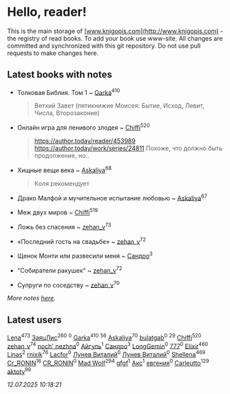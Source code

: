 # Hello, reader!
This is the main storage of [www.knigopis.com](http://www.knigopis.com) - the registry of read books.
To add your book use www-site. All changes are committed and synchronized with this git repository.
Do not use pull requests to make changes here.


## Latest books with notes
* Толковая Библия. Том 1 ~ [Garka](users/115/115753719718250012620-google)<sup>410</sup>
    > Ветхий Завет (пятикнижие Моисея: Бытие, Исход, Левит, Числа, Второзаконие)

* Онлайн игра для ленивого злодея ~ [Chiffi](users/105/105831994080785626680-google)<sup>520</sup>
    > https://author.today/reader/453989
    > https://author.today/work/series/24811
    > Похоже, что должно быть продолжение, но..

* Хищные вещи века ~ [Askaliya](users/326/326783541-vkontakte)<sup>68</sup>
    > Коля рекомендует

* Драко Малфой и мучительное испытание любовью ~ [Askaliya](users/326/326783541-vkontakte)<sup>67</sup>

* Меж двух миров ~ [Chiffi](users/105/105831994080785626680-google)<sup>519</sup>

* Ложь без спасения ~ [zehan_v](users/174/174598622-vkontakte)<sup>73</sup>

* «Последний гость на свадьбе» ~ [zehan_v](users/174/174598622-vkontakte)<sup>72</sup>

* Щенок Монти или развесили меня ~ [Сандро](users/108/108237148933511407715-google)<sup>3</sup>

* "Собиратели ракушек" ~ [zehan_v](users/174/174598622-vkontakte)<sup>72</sup>

* Супруги по соседству ~ [zehan_v](users/174/174598622-vkontakte)<sup>70</sup>


_More notes [here](latest_books_with_notes.md)._


## Latest users
[Lena](users/106/106288897753354227117-google)<sup>473</sup> 
[ЗаяцЛис](users/112/112388384595246311466-google)<sup>260</sup> 
[](users/100/100698173543506909054-google)<sup>0</sup> 
[Garka](users/115/115753719718250012620-google)<sup>410</sup> 
[](users/107/107756383717359753203-google)<sup>56</sup> 
[Askaliya](users/326/326783541-vkontakte)<sup>70</sup> 
[bulatgab](users/110/110922225860264388705-google)<sup>0</sup> 
[](users/105/105803270930838059244-google)<sup>29</sup> 
[Chiffi](users/105/105831994080785626680-google)<sup>520</sup> 
[zehan_v](users/174/174598622-vkontakte)<sup>74</sup> 
[noch' nezhna](users/114/114697375851244071129-google)<sup>0</sup> 
[Айгуль](users/110/110628523588337726163-google)<sup>1</sup> 
[Сандро](users/108/108237148933511407715-google)<sup>3</sup> 
[LongGemin](users/115/115529136518387382118-google)<sup>0</sup> 
[777](users/110/110447263603270793076-google)<sup>0</sup> 
[Elixir](users/115/115826717712507836033-google)<sup>460</sup> 
[Linas](users/111/111754056754751183886-google)<sup>2</sup> 
[rnixik](users/116/116191270391964650818-google)<sup>76</sup> 
[Lacfor](users/100/100034469369076891567-google)<sup>0</sup> 
[Лунев Виталий](users/d51/d51d3296763ca6fa-liveid)<sup>0</sup> 
[Лунев Виталий](users/105/105094667890867197709-google)<sup>0</sup> 
[Shellena](users/134/13413591548892934957-mailru)<sup>469</sup> 
[Cr_RONIN](users/112/112090473416384685204-google)<sup>16</sup> 
[CR_RONIN](users/117/117421856236745123056-google)<sup>0</sup> 
[Mad Wolf](users/947/94738840-vkontakte)<sup>294</sup> 
[gfgf](users/116/116019493327313578692-google)<sup>1</sup> 
[Акс](users/105/105584644059159770670-google)<sup>1</sup> 
[евгения](users/108/108327816194861875647-google)<sup>0</sup> 
[Carleutto](users/118/118270319028469737508-google)<sup>129</sup> 
[aktoty](users/115/115891840326495240870-google)<sup>99</sup> 


_12.07.2025 10:18:21_
